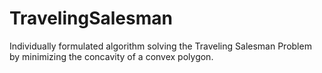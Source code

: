 # TravelingSalesman
Individually formulated algorithm solving the Traveling Salesman Problem by minimizing the concavity of a convex polygon.
